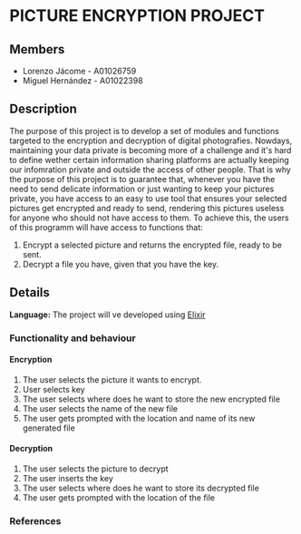 # PICTURE ENCRYPTION PROJECT
## Members
* Lorenzo Jácome - A01026759
* Miguel Hernández - A01022398
## Description
The purpose of this project is to develop a set of modules and functions targeted to the encryption and decryption of digital photografies.
Nowdays, maintaining your data private is becoming more of a challenge and it's hard to define wether certain information sharing platforms are actually keeping our infomration private and outside the access of other people. That is why the purpose of this project is to guarantee that, whenever you have the need to send delicate information or just wanting to keep your pictures private, you have access to an easy to use tool that ensures your selected pictures get encrypted and ready to send, rendering this pictures useless for anyone who should not have access to them. To achieve this, the users of this programm will have access to functions that:
1. Encrypt a selected picture and returns the encrypted file, ready to be sent. 
2. Decrypt a file you have, given that you have the key. 
## Details
**Language:** The project will ve developed using [Elixir](https://elixir-lang.org/)
### Functionality and behaviour
#### Encryption
1. The user selects the picture it wants to encrypt.
2. User selects key
3. The user selects where does he want to store the new encrypted file
4. The user selects the name of the new file
5. The user gets prompted with the location and name of its new generated file
#### Decryption
1. The user selects the picture to decrypt
2. The user inserts the key
3. The user selects where does he want to store its decrypted file
4. The user gets prompted with the location of the file
### References
